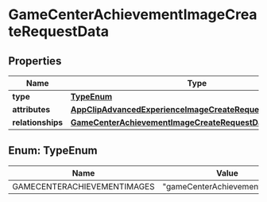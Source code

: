 

# GameCenterAchievementImageCreateRequestData


## Properties

| Name | Type | Description | Notes |
|------------ | ------------- | ------------- | -------------|
|**type** | [**TypeEnum**](#TypeEnum) |  |  |
|**attributes** | [**AppClipAdvancedExperienceImageCreateRequestDataAttributes**](AppClipAdvancedExperienceImageCreateRequestDataAttributes.md) |  |  |
|**relationships** | [**GameCenterAchievementImageCreateRequestDataRelationships**](GameCenterAchievementImageCreateRequestDataRelationships.md) |  |  |



## Enum: TypeEnum

| Name | Value |
|---- | -----|
| GAMECENTERACHIEVEMENTIMAGES | &quot;gameCenterAchievementImages&quot; |



